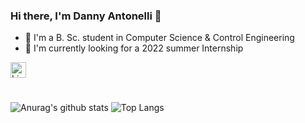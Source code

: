 ### Hi there, I'm Danny Antonelli 👋
- 📝 I'm a B. Sc. student in Computer Science & Control Engineering
- 🎯 I'm currently looking for a 2022 summer Internship

[<img alt="LinkedIn | danny-antonelli" height="25px" src="https://img.shields.io/badge/LinkedIn-0077B5?style=for-the-badge&logo=linkedin&logoColor=white">][linkedin]

#

![Anurag's github stats](https://github-readme-stats.vercel.app/api?username=DannyAntonelli&hide=contribs,prs&count_private=true&show_icons=true&theme=tokyonight)
![Top Langs](https://github-readme-stats.vercel.app/api/top-langs/?username=DannyAntonelli&layout=compact&show_icons=true&card_width=445&theme=tokyonight)

[linkedin]: https://www.linkedin.com/in/danny-antonelli/
